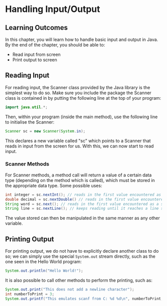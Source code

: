 # Handling Input/Output

## Learning Outcomes

In this chapter, you will learn how to handle basic input and output in Java.
By the end of the chapter, you should be able to:
- Read input from screen
- Print output to screen

## Reading Input

For reading input, the Scanner class provided by the Java library is the simplest way to do so. Make sure you include the package the Scanner class is contained in by putting the following line at the top of your program:

```java
import java.util.*;
```

Then, within your program (inside the main method), use the following line to initialise the Scanner:

```java
Scanner sc = new Scanner(System.in);
```

This declares a new variable called "sc" which points to a Scanner that reads in input from the screen for us. With this, we can now start to read input.

### Scanner Methods

For Scanner methods, a method call will return a value of a certain data type (depending on the method which is called), which must be stored in the appropriate data type. Some possible uses:

```java
int integer = sc.nextInt(); // reads in the first value encountered as an integer
double decimal = sc.nextDouble() // reads in the first value encountered as a double
String word = sc.next(); // reads in the first value encountered as a string, and stops upon encountering a whitespace.
String line = sc.nextLine(); // keeps reading until it reaches a line separator
```

The value stored can then be manipulated in the same manner as any other variable.

## Printing Output

For printing output, we do not have to explicitly declare another class to do so; we can simply use the special `System.out` stream directly, such as the one seen in the Hello World program:

```java
System.out.println("Hello World!");
```

It is also possible to call other methods to perform the printing, such as:
```java
System.out.print("This does not add a newline character");
int numberToPrint = 3;
System.out.printf("This emulates scanf from C: %d %d\n", numberToPrint, 8);
```
